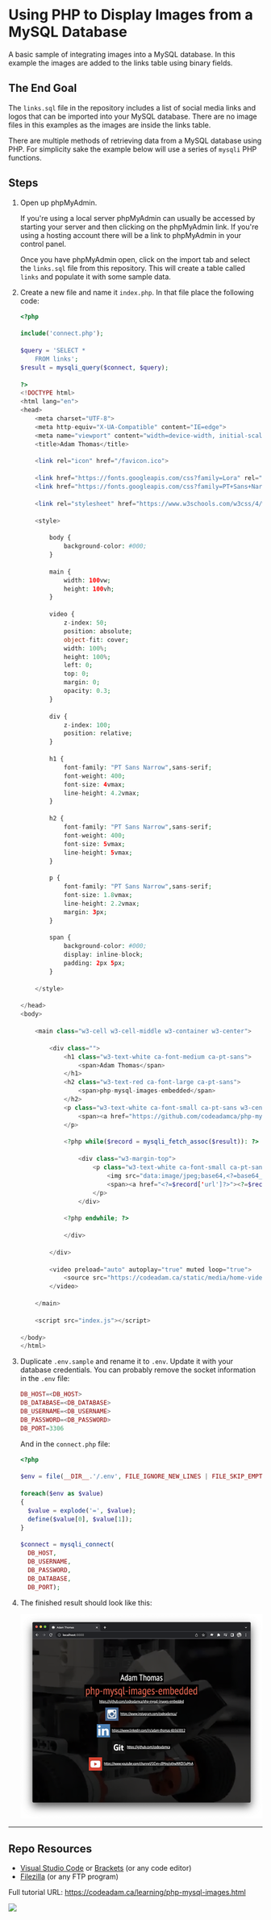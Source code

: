 # Using PHP to Display Images from a MySQL Database

A basic sample of integrating images into a MySQL database. In this example the images are added to the links table using binary fields. 

## The End Goal

The `links.sql` file in the repository includes a list of social media links and logos that can be imported into your MySQL database. There are no image files in this examples as the images are inside the links table. 

There are multiple methods of retrieving data from a MySQL database using PHP. For simplicity sake the example below will use a series of `mysqli` PHP functions. 

## Steps

1. Open up phpMyAdmin.

    If you're using a local server phpMyAdmin can usually be accessed by starting your server and then clicking on the phpMyAdmin link. If you're using a hosting account there will be a link to phpMyAdmin in your control panel. 

    Once you have phpMyAdmin open, click on the import tab and select the `links.sql` file from this repository. This will create a table called `links` and populate it with some sample data. 

2. Create a new file and name it `index.php`. In that file place the following code:

    ```php
    <?php

    include('connect.php');

    $query = 'SELECT *
        FROM links';
    $result = mysqli_query($connect, $query);

    ?>
    <!DOCTYPE html>
    <html lang="en">
    <head>
        <meta charset="UTF-8">
        <meta http-equiv="X-UA-Compatible" content="IE=edge">
        <meta name="viewport" content="width=device-width, initial-scale=1.0">
        <title>Adam Thomas</title>

        <link rel="icon" href="/favicon.ico">

        <link href="https://fonts.googleapis.com/css?family=Lora" rel="stylesheet">
        <link href="https://fonts.googleapis.com/css?family=PT+Sans+Narrow" rel="stylesheet">

        <link rel="stylesheet" href="https://www.w3schools.com/w3css/4/w3.css">

        <style>

            body {
                background-color: #000;
            }

            main {
                width: 100vw;
                height: 100vh;
            }

            video {
                z-index: 50;
                position: absolute;
                object-fit: cover;
                width: 100%;
                height: 100%;
                left: 0;
                top: 0;
                margin: 0;
                opacity: 0.3;
            }

            div {
                z-index: 100;
                position: relative;
            }

            h1 {
                font-family: "PT Sans Narrow",sans-serif;
                font-weight: 400;
                font-size: 4vmax;
                line-height: 4.2vmax;
            }

            h2 {
                font-family: "PT Sans Narrow",sans-serif;
                font-weight: 400;
                font-size: 5vmax;
                line-height: 5vmax;
            }

            p {
                font-family: "PT Sans Narrow",sans-serif;
                font-size: 1.8vmax;
                line-height: 2.2vmax;
                margin: 3px;
            }

            span {
                background-color: #000;
                display: inline-block;
                padding: 2px 5px;
            }

        </style>

    </head>
    <body>

        <main class="w3-cell w3-cell-middle w3-container w3-center">

            <div class="">
                <h1 class="w3-text-white ca-font-medium ca-pt-sans">
                    <span>Adam Thomas</span>
                </h1>
                <h2 class="w3-text-red ca-font-large ca-pt-sans">
                    <span>php-mysql-images-embedded</span>
                </h2>
                <p class="w3-text-white ca-font-small ca-pt-sans w3-center">
                    <span><a href="https://github.com/codeadamca/php-mysql-images-embedded">https://github.com/codeadamca/php-mysql-images-embedded</a></span>
                </p>

                <?php while($record = mysqli_fetch_assoc($result)): ?>

                    <div class="w3-margin-top">
                        <p class="w3-text-white ca-font-small ca-pt-sans w3-center">
                            <img src="data:image/jpeg;base64,<?=base64_encode($record['image'])?>"/>
                            <span><a href="<?=$record['url']?>"><?=$record['url']?></a></span>
                        </p>
                    </div>

                <?php endwhile; ?>

                </div>

            </div>

            <video preload="auto" autoplay="true" muted loop="true">
                <source src="https://codeadam.ca/static/media/home-video.6057a6c8ab306b428d78.mp4">
            </video>

        </main>

        <script src="index.js"></script>

    </body>
    </html>
    ```

4. Duplicate `.env.sample` and rename it to `.env`. Update it with your database credentials. You can probably remove the socket information in the `.env` file:

    ```php
    DB_HOST=<DB_HOST>
    DB_DATABASE=<DB_DATABASE>
    DB_USERNAME=<DB_USERNAME>
    DB_PASSWORD=<DB_PASSWORD>
    DB_PORT=3306
    ```
    
    And in the `connect.php` file:
    
    ```php
    <?php

    $env = file(__DIR__.'/.env', FILE_IGNORE_NEW_LINES | FILE_SKIP_EMPTY_LINES);

    foreach($env as $value)
    {
      $value = explode('=', $value);  
      define($value[0], $value[1]);
    }

    $connect = mysqli_connect(
      DB_HOST, 
      DB_USERNAME, 
      DB_PASSWORD, 
      DB_DATABASE,
      DB_PORT);
    ```
    

5. The finished result should look like this:

    ![Final Result](https://raw.githubusercontent.com/codeadamca/php-mysql-images-embedded/main/_readme/screenshot-images.png)

***

## Repo Resources

* [Visual Studio Code](https://code.visualstudio.com/) or [Brackets](http://brackets.io/) (or any code editor)
* [Filezilla](https://filezilla-project.org/) (or any FTP program)

Full tutorial URL: https://codeadam.ca/learning/php-mysql-images.html

<a href="https://codeadam.ca">
<img src="https://codeadam.ca/images/code-block.png" width="100">
</a>


